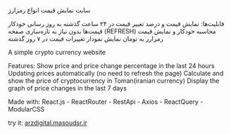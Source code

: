 سایت نمایش قیمت انواع رمزارز

قابلیت‌ها:
نمایش قیمت و درصد تغییر قیمت در ۲۴ ساعت گذشته
به روز رسانی خودکار قیمت‌ها بدون نیاز به تازه‌سازی صفحه (REFRESH)
محاسبه خودکار و نمایش قیمت رمزارز به تومان
نمایش نمودار تغییرات قیمت در ۷ روز گذشته

A simple crypto currency website

Features:
Show price and price change percentage in the last 24 hours
Updating prices automatically (no need to refresh the page)
Calculate and show the price of cryptocurrency in Toman(iranian currency)
Display the graph of price changes in the last 7 days

Made with:
React.js - ReactRouter - RestApi - Axios - ReactQuery - ModularCSS

try it: <a href="http://arzdigital.masoudsr.ir">arzdigital.masoudsr.ir</a>

